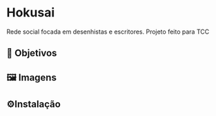 # Hokusai
Rede social focada em desenhistas e escritores. Projeto feito para TCC

## 🎯 Objetivos
## 🖼️ Imagens
## ⚙️Instalação
